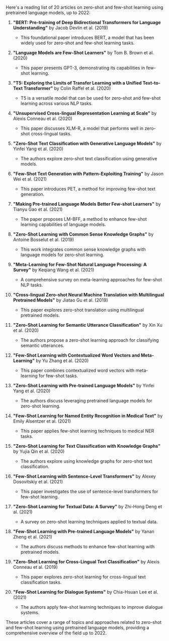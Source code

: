 Here's a reading list of 20 articles on zero-shot and few-shot learning using pretrained language models, up to 2022:

1. **"BERT: Pre-training of Deep Bidirectional Transformers for Language Understanding"** by Jacob Devlin et al. (2019)  
   - This foundational paper introduces BERT, a model that has been widely used for zero-shot and few-shot learning tasks.

2. **"Language Models are Few-Shot Learners"** by Tom B. Brown et al. (2020)  
   - This paper presents GPT-3, demonstrating its capabilities in few-shot learning.

3. **"T5: Exploring the Limits of Transfer Learning with a Unified Text-to-Text Transformer"** by Colin Raffel et al. (2020)  
   - T5 is a versatile model that can be used for zero-shot and few-shot learning across various NLP tasks.

4. **"Unsupervised Cross-lingual Representation Learning at Scale"** by Alexis Conneau et al. (2020)  
   - This paper discusses XLM-R, a model that performs well in zero-shot cross-lingual tasks.

5. **"Zero-Shot Text Classification with Generative Language Models"** by Yinfei Yang et al. (2020)  
   - The authors explore zero-shot text classification using generative models.

6. **"Few-Shot Text Generation with Pattern-Exploiting Training"** by Jason Wei et al. (2021)  
   - This paper introduces PET, a method for improving few-shot text generation.

7. **"Making Pre-trained Language Models Better Few-shot Learners"** by Tianyu Gao et al. (2021)  
   - The paper proposes LM-BFF, a method to enhance few-shot learning capabilities of language models.

8. **"Zero-Shot Learning with Common Sense Knowledge Graphs"** by Antoine Bosselut et al. (2019)  
   - This work integrates common sense knowledge graphs with language models for zero-shot learning.

9. **"Meta-Learning for Few-Shot Natural Language Processing: A Survey"** by Keqiang Wang et al. (2021)  
   - A comprehensive survey on meta-learning approaches for few-shot NLP tasks.

10. **"Cross-lingual Zero-shot Neural Machine Translation with Multilingual Pretrained Models"** by Jiatao Gu et al. (2019)  
    - This paper explores zero-shot translation using multilingual pretrained models.

11. **"Zero-Shot Learning for Semantic Utterance Classification"** by Xin Xu et al. (2020)  
    - The authors propose a zero-shot learning approach for classifying semantic utterances.

12. **"Few-Shot Learning with Contextualized Word Vectors and Meta-Learning"** by Yu Zhang et al. (2020)  
    - This paper combines contextualized word vectors with meta-learning for few-shot tasks.

13. **"Zero-Shot Learning with Pre-trained Language Models"** by Yinfei Yang et al. (2020)  
    - The authors discuss leveraging pretrained language models for zero-shot learning.

14. **"Few-Shot Learning for Named Entity Recognition in Medical Text"** by Emily Alsentzer et al. (2021)  
    - This paper applies few-shot learning techniques to medical NER tasks.

15. **"Zero-Shot Learning for Text Classification with Knowledge Graphs"** by Yujia Qin et al. (2020)  
    - The authors explore using knowledge graphs for zero-shot text classification.

16. **"Few-Shot Learning with Sentence-Level Transformers"** by Alexey Dosovitskiy et al. (2021)  
    - This paper investigates the use of sentence-level transformers for few-shot learning.

17. **"Zero-Shot Learning for Textual Data: A Survey"** by Zhi-Hong Deng et al. (2021)  
    - A survey on zero-shot learning techniques applied to textual data.

18. **"Few-Shot Learning with Pre-trained Language Models"** by Yanan Zheng et al. (2021)  
    - The authors discuss methods to enhance few-shot learning with pretrained models.

19. **"Zero-Shot Learning for Cross-Lingual Text Classification"** by Alexis Conneau et al. (2019)  
    - This paper explores zero-shot learning for cross-lingual text classification tasks.

20. **"Few-Shot Learning for Dialogue Systems"** by Chia-Hsuan Lee et al. (2021)  
    - The authors apply few-shot learning techniques to improve dialogue systems.

These articles cover a range of topics and approaches related to zero-shot and few-shot learning using pretrained language models, providing a comprehensive overview of the field up to 2022.